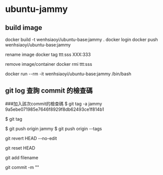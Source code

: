 # ubuntu-jammy



## build image
docker build -t wenhsiaoyi/ubuntu-base:jammy .
docker login
docker push wenhsiaoyi/ubuntu-base:jammy



rename image
docker tag ttt:sss  XXX:333


remove image/container
docker rmi ttt:sss


docker run --rm -it wenhsiaoyi/ubuntu-base:jammy /bin/bash


## git log 查詢 commit 的檢查碼

###加入該次commit的檢查碼
$ git tag -a jammy 9a5ebe071985e7646f8929f8db62493ce1f814b1

$ git tag




$ git push origin jammy
$ git push origin --tags


git revert HEAD --no-edit

git reset HEAD

git add filename

git commit  -m ""

